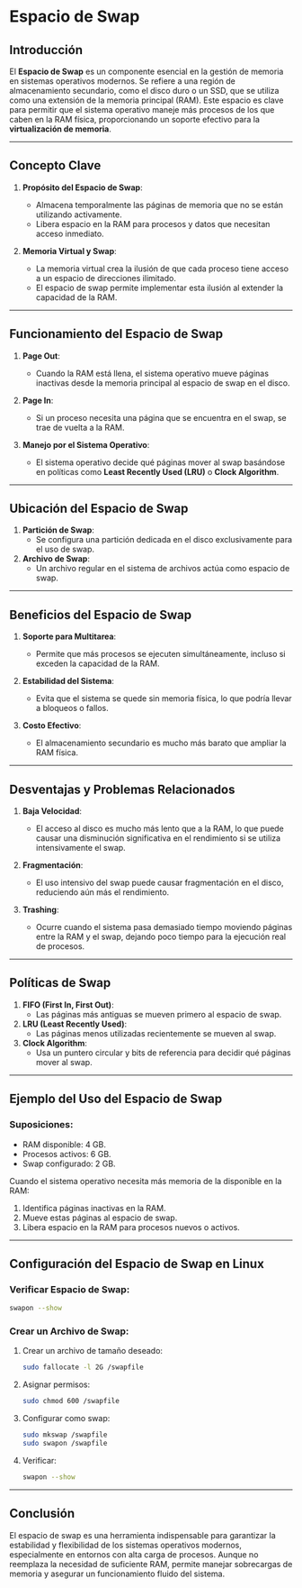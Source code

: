 
# Espacio de Swap

## Introducción
El **Espacio de Swap** es un componente esencial en la gestión de memoria en sistemas operativos modernos. Se refiere a una región de almacenamiento secundario, como el disco duro o un SSD, que se utiliza como una extensión de la memoria principal (RAM). Este espacio es clave para permitir que el sistema operativo maneje más procesos de los que caben en la RAM física, proporcionando un soporte efectivo para la **virtualización de memoria**.

---

## Concepto Clave

1. **Propósito del Espacio de Swap**:
   - Almacena temporalmente las páginas de memoria que no se están utilizando activamente.
   - Libera espacio en la RAM para procesos y datos que necesitan acceso inmediato.

2. **Memoria Virtual y Swap**:
   - La memoria virtual crea la ilusión de que cada proceso tiene acceso a un espacio de direcciones ilimitado.
   - El espacio de swap permite implementar esta ilusión al extender la capacidad de la RAM.

---

## Funcionamiento del Espacio de Swap

1. **Page Out**:
   - Cuando la RAM está llena, el sistema operativo mueve páginas inactivas desde la memoria principal al espacio de swap en el disco.

2. **Page In**:
   - Si un proceso necesita una página que se encuentra en el swap, se trae de vuelta a la RAM.

3. **Manejo por el Sistema Operativo**:
   - El sistema operativo decide qué páginas mover al swap basándose en políticas como **Least Recently Used (LRU)** o **Clock Algorithm**.

---

## Ubicación del Espacio de Swap

1. **Partición de Swap**:
   - Se configura una partición dedicada en el disco exclusivamente para el uso de swap.
2. **Archivo de Swap**:
   - Un archivo regular en el sistema de archivos actúa como espacio de swap.

---

## Beneficios del Espacio de Swap

1. **Soporte para Multitarea**:
   - Permite que más procesos se ejecuten simultáneamente, incluso si exceden la capacidad de la RAM.

2. **Estabilidad del Sistema**:
   - Evita que el sistema se quede sin memoria física, lo que podría llevar a bloqueos o fallos.

3. **Costo Efectivo**:
   - El almacenamiento secundario es mucho más barato que ampliar la RAM física.

---

## Desventajas y Problemas Relacionados

1. **Baja Velocidad**:
   - El acceso al disco es mucho más lento que a la RAM, lo que puede causar una disminución significativa en el rendimiento si se utiliza intensivamente el swap.

2. **Fragmentación**:
   - El uso intensivo del swap puede causar fragmentación en el disco, reduciendo aún más el rendimiento.

3. **Trashing**:
   - Ocurre cuando el sistema pasa demasiado tiempo moviendo páginas entre la RAM y el swap, dejando poco tiempo para la ejecución real de procesos.

---

## Políticas de Swap

1. **FIFO (First In, First Out)**:
   - Las páginas más antiguas se mueven primero al espacio de swap.
2. **LRU (Least Recently Used)**:
   - Las páginas menos utilizadas recientemente se mueven al swap.
3. **Clock Algorithm**:
   - Usa un puntero circular y bits de referencia para decidir qué páginas mover al swap.

---

## Ejemplo del Uso del Espacio de Swap

### Suposiciones:
- RAM disponible: 4 GB.
- Procesos activos: 6 GB.
- Swap configurado: 2 GB.

Cuando el sistema operativo necesita más memoria de la disponible en la RAM:
1. Identifica páginas inactivas en la RAM.
2. Mueve estas páginas al espacio de swap.
3. Libera espacio en la RAM para procesos nuevos o activos.

---

## Configuración del Espacio de Swap en Linux

### Verificar Espacio de Swap:
```bash
swapon --show
```

### Crear un Archivo de Swap:
1. Crear un archivo de tamaño deseado:
   ```bash
   sudo fallocate -l 2G /swapfile
   ```
2. Asignar permisos:
   ```bash
   sudo chmod 600 /swapfile
   ```
3. Configurar como swap:
   ```bash
   sudo mkswap /swapfile
   sudo swapon /swapfile
   ```
4. Verificar:
   ```bash
   swapon --show
   ```

---

## Conclusión
El espacio de swap es una herramienta indispensable para garantizar la estabilidad y flexibilidad de los sistemas operativos modernos, especialmente en entornos con alta carga de procesos. Aunque no reemplaza la necesidad de suficiente RAM, permite manejar sobrecargas de memoria y asegurar un funcionamiento fluido del sistema.
